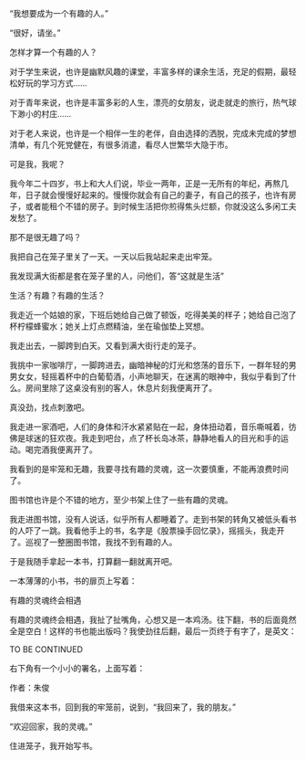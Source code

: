 “我想要成为一个有趣的人。”

“很好，请坐。”

怎样才算一个有趣的人？

对于学生来说，也许是幽默风趣的课堂，丰富多样的课余生活，充足的假期，最轻松好玩的学习方式……

对于青年来说，也许是丰富多彩的人生，漂亮的女朋友，说走就走的旅行，热气球下渺小的村庄……

对于老人来说，也许是一个相伴一生的老伴，自由选择的洒脱，完成未完成的梦想清单，有几个死党健在，有很多消遣，看尽人世繁华大隐于市。

可是我，我呢？

我今年二十四岁，书上和大人们说，毕业一两年，正是一无所有的年纪，再熬几年，日子就会慢慢好起来的。慢慢你就会有自己的妻子，有自己的孩子，也许有房子，或者能租个不错的房子。到时候生活把你煎得焦头烂额，你就没这么多闲工夫发愁了。

那不是很无趣了吗？

我把自己在笼子里关了一天。一天以后我站起来走出牢笼。

我发现满大街都是套在笼子里的人，问他们，答“这就是生活”

生活？有趣？有趣的生活？

我走近一个姑娘的家，下班后她给自己做了顿饭，吃得美美的样子；她给自己泡了杯柠檬蜂蜜水；她关上灯点燃精油，坐在瑜伽垫上冥想。

我走出去，一脚跨到白天。又看到满大街行走的笼子。

我挑中一家咖啡厅，一脚跨进去，幽暗神秘的灯光和悠荡的音乐下，一群年轻的男男女女，轻摇着杯中的白葡萄酒，小声地聊天，在迷离的眼神中，我似乎看到了什么。房间里除了这桌没有别的客人，休息片刻我便离开了。

真没劲，找点刺激吧。

我走进一家酒吧，人们的身体和汗水紧紧贴在一起，身体扭动着，音乐嘶喊着，彷佛是球迷的狂欢夜。我走到吧台，点了杯长岛冰茶，静静地看人的目光和手的运动。喝完酒我便离开了。

我看到的是牢笼和无趣，我要寻找有趣的灵魂，这一次要慎重，不能再浪费时间了。

图书馆也许是个不错的地方，至少书架上住了一些有趣的灵魂。

我走进图书馆，没有人说话，似乎所有人都睡着了。走到书架的转角又被低头看书的人吓了一跳。我看他手上的书，名字是《股票操手回忆录》，摇摇头，我走开了。巡视了一整圈图书馆，我找不到有趣的人。

于是我随手拿起一本书，打算翻一翻就离开吧。

一本薄薄的小书，书的扉页上写着：

有趣的灵魂终会相遇

有趣的灵魂终会相遇，我扯了扯嘴角，心想又是一本鸡汤。往下翻，书的后面竟然全是空白！这样的书也能出版吗？我使劲往后翻，最后一页终于有字了，是英文：

TO BE CONTINUED

右下角有一个小小的署名，上面写着：

作者：朱俊

我借来这本书，回到我的牢笼前，说到，“我回来了，我的朋友。”

“欢迎回家，我的灵魂。”

住进笼子，我开始写书。